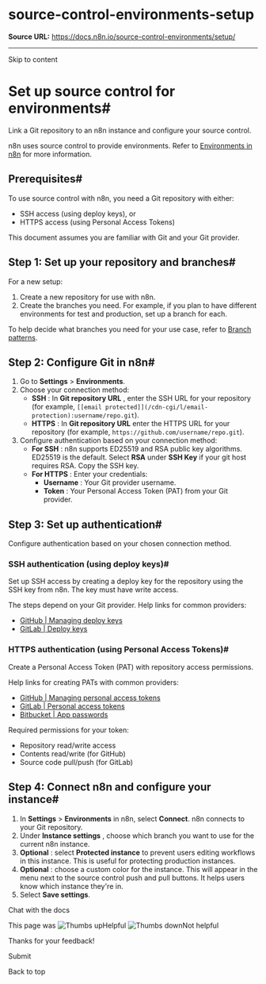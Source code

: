 # source-control-environments-setup

**Source URL:** https://docs.n8n.io/source-control-environments/setup/

---

Skip to content 

[ ](https://github.com/n8n-io/n8n-docs/edit/main/docs/source-control-environments/setup.md "Edit this page")

# Set up source control for environments#

Link a Git repository to an n8n instance and configure your source control.

n8n uses source control to provide environments. Refer to [Environments in n8n](../understand/environments/) for more information.

## Prerequisites#

To use source control with n8n, you need a Git repository with either:

  * SSH access (using deploy keys), or 
  * HTTPS access (using Personal Access Tokens)



This document assumes you are familiar with Git and your Git provider.

## Step 1: Set up your repository and branches#

For a new setup:

  1. Create a new repository for use with n8n. 
  2. Create the branches you need. For example, if you plan to have different environments for test and production, set up a branch for each.



To help decide what branches you need for your use case, refer to [Branch patterns](../understand/patterns/).

## Step 2: Configure Git in n8n#

  1. Go to **Settings** > **Environments**.
  2. Choose your connection method:
     * **SSH** : In **Git repository URL** , enter the SSH URL for your repository (for example, `[[email protected]](/cdn-cgi/l/email-protection):username/repo.git`).
     * **HTTPS** : In **Git repository URL** enter the HTTPS URL for your repository (for example, `https://github.com/username/repo.git`).
  3. Configure authentication based on your connection method:
     * **For SSH** : n8n supports ED25519 and RSA public key algorithms. ED25519 is the default. Select **RSA** under **SSH Key** if your git host requires RSA. Copy the SSH key.
     * **For HTTPS** : Enter your credentials:
       * **Username** : Your Git provider username.
       * **Token** : Your Personal Access Token (PAT) from your Git provider.



## Step 3: Set up authentication#

Configure authentication based on your chosen connection method.

### SSH authentication (using deploy keys)#

Set up SSH access by creating a deploy key for the repository using the SSH key from n8n. The key must have write access.

The steps depend on your Git provider. Help links for common providers:

  * [GitHub | Managing deploy keys](https://docs.github.com/en/authentication/connecting-to-github-with-ssh/managing-deploy-keys)
  * [GitLab | Deploy keys](https://docs.gitlab.com/ee/user/project/deploy_keys/)



### HTTPS authentication (using Personal Access Tokens)#

Create a Personal Access Token (PAT) with repository access permissions.

Help links for creating PATs with common providers:

  * [GitHub | Managing personal access tokens](https://docs.github.com/en/authentication/keeping-your-account-and-data-secure/managing-your-personal-access-tokens)
  * [GitLab | Personal access tokens](https://docs.gitlab.com/ee/user/profile/personal_access_tokens.html)
  * [Bitbucket | App passwords](https://support.atlassian.com/bitbucket-cloud/docs/app-passwords/)



Required permissions for your token:

  * Repository read/write access
  * Contents read/write (for GitHub)
  * Source code pull/push (for GitLab)



## Step 4: Connect n8n and configure your instance#

  1. In **Settings** > **Environments** in n8n, select **Connect**. n8n connects to your Git repository.
  2. Under **Instance settings** , choose which branch you want to use for the current n8n instance.
  3. **Optional** : select **Protected instance** to prevent users editing workflows in this instance. This is useful for protecting production instances.
  4. **Optional** : choose a custom color for the instance. This will appear in the menu next to the source control push and pull buttons. It helps users know which instance they're in.
  5. Select **Save settings**.



Chat with the docs

This page was ![Thumbs up](/_images/assets/thumb_up.png)Helpful  ![Thumbs down](/_images/assets/thumb_down.png)Not helpful 

Thanks for your feedback! 

Submit 

Back to top